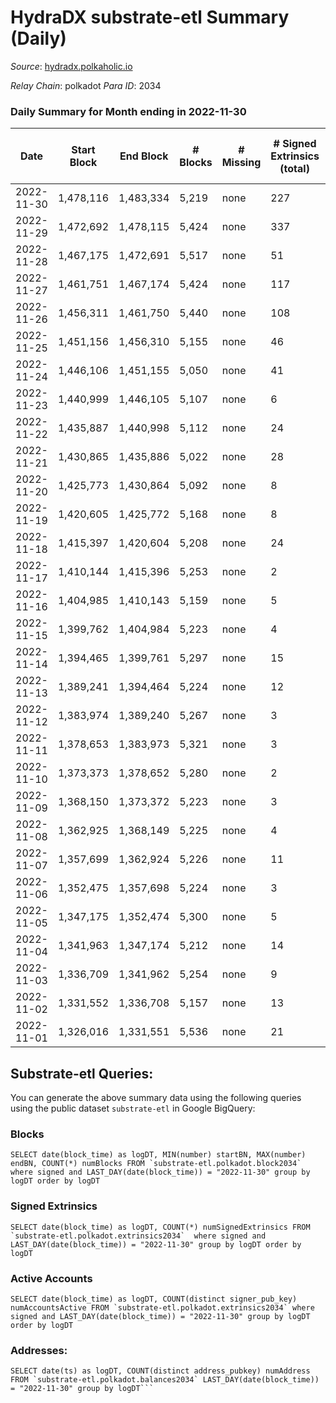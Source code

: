 # HydraDX substrate-etl Summary (Daily)

_Source_: [hydradx.polkaholic.io](https://hydradx.polkaholic.io)

*Relay Chain*: polkadot
*Para ID*: 2034



### Daily Summary for Month ending in 2022-11-30


| Date | Start Block | End Block | # Blocks | # Missing | # Signed Extrinsics (total) | # Active Accounts | # Addresses with Balances | # Events | # Transfers | # XCM Transfers In | # XCM Transfers Out |
| ---- | ----------- | --------- | -------- | --------- | --------------------------- | ----------------- | ------------------------- | -------- | ----------- | ------------------ | ------------------- |
| 2022-11-30 | 1,478,116 | 1,483,334 | 5,219 | none | 227 | 70 | 22,421 | 22,834 | 114  |   |   |
| 2022-11-29 | 1,472,692 | 1,478,115 | 5,424 | none | 337 | 110 | 22,392 | 18,748 | 171  |   |   |
| 2022-11-28 | 1,467,175 | 1,472,691 | 5,517 | none | 51 | 37 | 22,348 | 17,005 |   |   |   |
| 2022-11-27 | 1,461,751 | 1,467,174 | 5,424 | none | 117 | 97 |  | 16,841 |   |   |   |
| 2022-11-26 | 1,456,311 | 1,461,750 | 5,440 | none | 108 | 80 | 22,348 | 16,936 |   |   |   |
| 2022-11-25 | 1,451,156 | 1,456,310 | 5,155 | none | 46 | 31 | 22,348 | 15,892 |   |   |   |
| 2022-11-24 | 1,446,106 | 1,451,155 | 5,050 | none | 41 | 22 | 22,348 | 16,917 | 144  |   |   |
| 2022-11-23 | 1,440,999 | 1,446,105 | 5,107 | none | 6 | 5 | 22,275 | 15,650 | 1  | 1  |   |
| 2022-11-22 | 1,435,887 | 1,440,998 | 5,112 | none | 24 | 8 |  | 15,695 |   | 4  |   |
| 2022-11-21 | 1,430,865 | 1,435,886 | 5,022 | none | 28 | 20 | 22,275 | 15,406 |   |   |   |
| 2022-11-20 | 1,425,773 | 1,430,864 | 5,092 | none | 8 | 6 |  | 15,539 |   |   |   |
| 2022-11-19 | 1,420,605 | 1,425,772 | 5,168 | none | 8 | 6 |  | 15,839 |   |   |   |
| 2022-11-18 | 1,415,397 | 1,420,604 | 5,208 | none | 24 | 12 | 22,272 | 15,960 | 3  |   |   |
| 2022-11-17 | 1,410,144 | 1,415,396 | 5,253 | none | 2 | 2 |  | 16,012 |   |   |   |
| 2022-11-16 | 1,404,985 | 1,410,143 | 5,159 | none | 5 | 2 |  | 15,793 |   |   |   |
| 2022-11-15 | 1,399,762 | 1,404,984 | 5,223 | none | 4 | 4 | 22,272 | 15,929 |   |   |   |
| 2022-11-14 | 1,394,465 | 1,399,761 | 5,297 | none | 15 | 9 |  | 16,195 |   |   |   |
| 2022-11-13 | 1,389,241 | 1,394,464 | 5,224 | none | 12 | 5 |  | 16,007 |   |   |   |
| 2022-11-12 | 1,383,974 | 1,389,240 | 5,267 | none | 3 | 3 |  | 16,054 |   |   |   |
| 2022-11-11 | 1,378,653 | 1,383,973 | 5,321 | none | 3 | 3 | 22,269 | 16,287 |   |   |   |
| 2022-11-10 | 1,373,373 | 1,378,652 | 5,280 | none | 2 | 2 |  | 16,096 |   |   |   |
| 2022-11-09 | 1,368,150 | 1,373,372 | 5,223 | none | 3 | 2 |  | 15,919 |   |   |   |
| 2022-11-08 | 1,362,925 | 1,368,149 | 5,225 | none | 4 | 4 |  | 15,993 |   |   |   |
| 2022-11-07 | 1,357,699 | 1,362,924 | 5,226 | none | 11 | 6 |  | 15,957 |   |   |   |
| 2022-11-06 | 1,352,475 | 1,357,698 | 5,224 | none | 3 | 2 |  | 15,928 |   |   |   |
| 2022-11-05 | 1,347,175 | 1,352,474 | 5,300 | none | 5 | 5 | 22,269 | 16,217 |   |   |   |
| 2022-11-04 | 1,341,963 | 1,347,174 | 5,212 | none | 14 | 8 | 22,269 | 18,473 |   |   |   |
| 2022-11-03 | 1,336,709 | 1,341,962 | 5,254 | none | 9 | 6 | 22,269 | 25,998 | 2,555  |   |   |
| 2022-11-02 | 1,331,552 | 1,336,708 | 5,157 | none | 13 | 10 | 21,155 | 15,753 |   |   |   |
| 2022-11-01 | 1,326,016 | 1,331,551 | 5,536 | none | 21 | 16 | 21,155 | 16,909 |   |   |   |

## Substrate-etl Queries:
You can generate the above summary data using the following queries using the public dataset `substrate-etl` in Google BigQuery:


### Blocks
```
SELECT date(block_time) as logDT, MIN(number) startBN, MAX(number) endBN, COUNT(*) numBlocks FROM `substrate-etl.polkadot.block2034`  where signed and LAST_DAY(date(block_time)) = "2022-11-30" group by logDT order by logDT
```


### Signed Extrinsics
```
SELECT date(block_time) as logDT, COUNT(*) numSignedExtrinsics FROM `substrate-etl.polkadot.extrinsics2034`  where signed and LAST_DAY(date(block_time)) = "2022-11-30" group by logDT order by logDT
```


### Active Accounts
```
SELECT date(block_time) as logDT, COUNT(distinct signer_pub_key) numAccountsActive FROM `substrate-etl.polkadot.extrinsics2034` where signed and LAST_DAY(date(block_time)) = "2022-11-30" group by logDT order by logDT
```


### Addresses:
```
SELECT date(ts) as logDT, COUNT(distinct address_pubkey) numAddress FROM `substrate-etl.polkadot.balances2034` LAST_DAY(date(block_time)) = "2022-11-30" group by logDT```

